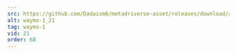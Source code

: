```yaml
---
src: https://github.com/Dadaism6/metadriverse-asset/releases/download/assetsv1.0.2/waymo-1_21.mp4
alt: waymo-1_21
tag: waymo-1
vid: 21
order: 68
---
```

